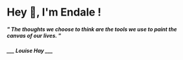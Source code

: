<h1 title="head"> Hey 👋, I'm Endale !</h1>

**<h5><i>" The thoughts we choose to think are the tools we use to paint the canvas of our lives. "</i></h5>**

*<b>___ Louise Hay ___</b>*

